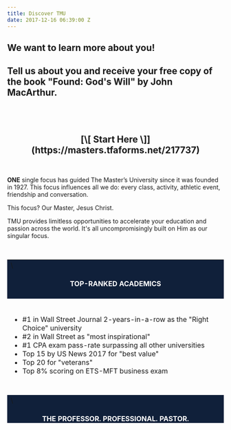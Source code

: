 ```yaml
---
title: Discover TMU
date: 2017-12-16 06:39:00 Z
---
```


<h2>We want to learn more about you!</h2>
<h2>Tell us about you  and receive your free copy of the book "Found: God's Will" by John MacArthur. </h2>
<h2 style="text-align: center;"> </h2>
<h2 style="text-align: center;">[\[ Start Here \]](https://masters.tfaforms.net/217737)</h2>
<p> </p>
<p><strong>ONE</strong> single focus has guided The Master’s University since it was founded in 1927. This focus influences all we do: every class, activity, athletic event, friendship and conversation.</p>
<p>This focus? Our Master, Jesus Christ.</p>
<p>TMU provides limitless opportunities to accelerate your education and passion across the world. It's all uncompromisingly built on Him as our singular focus.</p>
<p> </p>
<table style="height: 380px; margin-left: auto; margin-right: auto;" width="669">
<tbody>
<tr>
<td style="width: 660px; background-color: #10203a;">\
<h4 style="text-align: center;"><span style="color: #ffffff;">TOP-RANKED ACADEMICS</span></h4>
</td>
</tr>
<tr>
<td style="width: 660px;"><br />
<ul>
<li>#1 in Wall Street Journal 2-years-in-a-row as the "Right Choice" university</li>
<li>#2 in Wall Street as "most inspirational"</li>
<li>#1 CPA exam pass-rate surpassing all other universities</li>
<li>Top 15 by US News 2017 for "best value"</li>
<li>Top 20 for "veterans"</li>
<li>Top 8% scoring on ETS-MFT business exam</li>
</ul>
</td>
</tr>
<tr>
<td style="width: 660px;"> </td>
</tr>
<tr>
<td style="width: 660px; background-color: #10203a;">\
<h4 style="text-align: center;"><span style="color: #ffffff;">THE PROFESSOR. PROFESSIONAL. PASTOR.</span></h4>
</td>
</tr>
<tr>
<td style="width: 660px;">Highly academically qualified and carefully selected professors teach all TMU classes through a Biblical perspective, usually in small class sizes meaning you receive the valuable individual guidance to accelerate your learning. Professors have real-world experience in their fields allowing them to create high-impact, in-demand curriculum. Many of our faculty also serve in various ministries in their churches and communities, therefore bringing their spiritual leadership skills into the classroom.</td>
</tr>
<tr>
<td style="width: 660px;"> </td>
</tr>
<tr>
<td style="width: 660px; background-color: #10203a;">\
<h4 style="text-align: center;"><span style="color: #ffffff;">CAREER ACCELERATION</span></h4>
</td>
</tr>
<tr>
<td style="width: 660px;">
<p>100\+ in-demand career paths offered across 13\+ majors including the new BA in <em>Marketing Media</em>. TMU offers among the best degrees to graduate with for salary potential and job satisfaction. Just look at the numbers:</p>
<ul>
<li>95% med-school acceptance rate</li>
<li>100% business and teacher graduate employment rate</li>
<li>162% salary growth for business alumni in California across a 10 year progression (average salary is $112,709)</li>
<li>Top 10 law schools accepting TMU graduates</li>
</ul>
</td>
</tr>
<tr>
<td style="width: 660px;"> </td>
</tr>
<tr>
<td style="width: 660px; background-color: #10203a;">\
<h4 style="text-align: center;"><span style="color: #ffffff;">VIBRANT, LIMITLESS STUDENT LIFE</span></h4>
</td>
</tr>
<tr>
<td style="width: 660px;">1000\+ diverse students at the beautiful campus in Southern California where mountains, beach, sun, fun, worship, travel, adventure, friends, sport, music...well, that's just part of your typical week!</td>
</tr>
<tr>
<td style="width: 660px;"> </td>
</tr>
<tr>
<td style="width: 660px; background-color: #10203a;">\
<h4 style="text-align: center;"><span style="color: #ffffff;">CHAMPIONSHIP ATHLETICS</span></h4>
</td>
</tr>
<tr>
<td style="width: 660px;">Including the new Olympic medalist Aquatics Program in addition to the women's, men's and intramural athletics teams and options. <em>Go Mustangs!</em></td>
</tr>
<tr>
<td style="width: 660px;"> </td>
</tr>
<tr>
<td style="width: 660px; background-color: #10203a;">\
<h4 style="text-align: center;"><span style="color: #ffffff;">INSPIRING & IMPACTFUL</span></h4>
</td>
</tr>
<tr>
<td style="width: 660px;">Choices in overseas study and global outreach trips to the TMU Israel Bible Exchange (IBEX) included in your enrollment, Italy, and multiple other locations to experience and in which to serve.</td>
</tr>
<tr>
<td style="width: 660px;"> </td>
</tr>
<tr>
<td style="width: 660px; background-color: #10203a;">\
<h4 style="text-align: center;"><span style="color: #ffffff;">WORLD-CLASS</span></h4>
</td>
</tr>
<tr>
<td style="width: 660px;">Music and arts programs including The Master's Chorale, Wind Ensemble, Women's Chamber Choir, Handbells, Chamber Strings, University Singers, TMU Orchestra, Opera and more.</td>
</tr>
<tr>
<td style="width: 660px;"> </td>
</tr>
<tr>
<td style="width: 660px;">
<p>Could The Master’s University be perfect for you? Let's develop your calling and find your passion.</p>
</td>
</tr>
</tbody>
</table>
<h4> </h4>